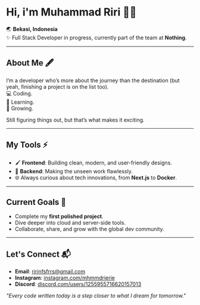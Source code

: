 
# Hi, i'm Muhammad Riri 👋😎

🌏 **Bekasi, Indonesia**  
✨ Full Stack Developer in progress, currently part of the team at **Nothing**.  

---

## About Me 🖋  
I’m a developer who’s more about the journey than the destination (but yeah, finishing a project is on the list too).  
💻 Coding.  
🌱 Learning.  
🌟 Growing.  

Still figuring things out, but that’s what makes it exciting.  

---

## My Tools ⚡  
- 🖌 **Frontend**: Building clean, modern, and user-friendly designs.
- 🔧 **Backend**: Making the unseen work flawlessly.  
- 🌐 Always curious about tech innovations, from **Next.js** to **Docker**.  

---

## Current Goals 🎯  
- Complete my **first polished project**.  
- Dive deeper into cloud and server-side tools.  
- Collaborate, share, and grow with the global dev community.  

---

## Let's Connect 📬  
- **Email**: ririnfsfrrs@gmail.com
- **Instagram**: [instagram.com/mhmmdrierie](#)  
- **Discord**: [discord.com/users/1255955716620157013](#)  

_"Every code written today is a step closer to what I dream for tomorrow."_  

